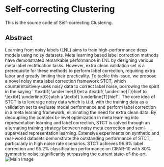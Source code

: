 # Self-correcting Clustering
This is the source code of Self-correcting Clustering.

## Abstract

Learning from noisy labels (LNL) aims to train high-performance deep models using noisy datasets. Meta learning based label correction methods have demonstrated remarkable performance in LNL by designing various meta label rectification tasks. However, extra clean validation set is a prerequisite for these methods to perform label correction, requiring extra labor and greatly limiting their practicality. To tackle this issue, we propose a novel noisy meta label correction framework STCT, which counterintuitively uses noisy data to correct label noise, borrowing the spirit in the saying ``\textbf{ \underline{S}}et a \textbf{ \underline{T}}hief to \textbf{ \underline{C}}atch a \textbf{ \underline{T}}hief''. The core idea of STCT is to leverage noisy data which is i.i.d. with the training data as a validation set to evaluate model performance and perform label correction in a meta learning framework, eliminating the need for extra clean data. By decoupling the complex bi-level optimization in meta learning into representation learning and label correction, STCT is solved through an alternating training strategy between noisy meta correction and semi-supervised representation learning. Extensive experiments on synthetic and real-world datasets demonstrate the outstanding performance of STCT, particularly in high noise rate scenarios. STCT achieves 96.9\% label correction and 95.2\% classification performance on CIFAR-10 with 80\% symmetric noise, significantly surpassing the current state-of-the-art.
![Main Image](/img/fig.PNG)

